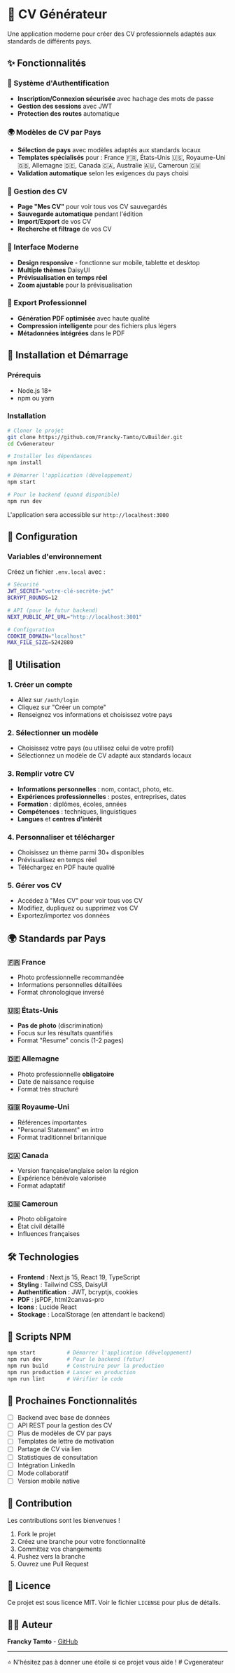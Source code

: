 # 🚀 CV Générateur

Une application moderne pour créer des CV professionnels adaptés aux standards de différents pays.

## ✨ Fonctionnalités

### 🔐 Système d'Authentification
- **Inscription/Connexion sécurisée** avec hachage des mots de passe
- **Gestion des sessions** avec JWT
- **Protection des routes** automatique

### 🌍 Modèles de CV par Pays
- **Sélection de pays** avec modèles adaptés aux standards locaux
- **Templates spécialisés** pour : France 🇫🇷, États-Unis 🇺🇸, Royaume-Uni 🇬🇧, Allemagne 🇩🇪, Canada 🇨🇦, Australie 🇦🇺, Cameroun 🇨🇲
- **Validation automatique** selon les exigences du pays choisi

### 📁 Gestion des CV
- **Page "Mes CV"** pour voir tous vos CV sauvegardés
- **Sauvegarde automatique** pendant l'édition
- **Import/Export** de vos CV
- **Recherche et filtrage** de vos CV

### 🎨 Interface Moderne
- **Design responsive** - fonctionne sur mobile, tablette et desktop
- **Multiple thèmes** DaisyUI
- **Prévisualisation en temps réel**
- **Zoom ajustable** pour la prévisualisation

### 📄 Export Professionnel
- **Génération PDF optimisée** avec haute qualité
- **Compression intelligente** pour des fichiers plus légers
- **Métadonnées intégrées** dans le PDF

## 🚀 Installation et Démarrage

### Prérequis
- Node.js 18+ 
- npm ou yarn

### Installation
```bash
# Cloner le projet
git clone https://github.com/Francky-Tamto/CvBuilder.git
cd CvGenerateur

# Installer les dépendances
npm install

# Démarrer l'application (développement)
npm start

# Pour le backend (quand disponible)
npm run dev
```

L'application sera accessible sur `http://localhost:3000`

## 🔧 Configuration

### Variables d'environnement
Créez un fichier `.env.local` avec :

```bash
# Sécurité
JWT_SECRET="votre-clé-secrète-jwt"
BCRYPT_ROUNDS=12

# API (pour le futur backend)
NEXT_PUBLIC_API_URL="http://localhost:3001"

# Configuration
COOKIE_DOMAIN="localhost"
MAX_FILE_SIZE=5242880
```

## 📱 Utilisation

### 1. Créer un compte
- Allez sur `/auth/login`
- Cliquez sur "Créer un compte"
- Renseignez vos informations et choisissez votre pays

### 2. Sélectionner un modèle
- Choisissez votre pays (ou utilisez celui de votre profil)
- Sélectionnez un modèle de CV adapté aux standards locaux

### 3. Remplir votre CV
- **Informations personnelles** : nom, contact, photo, etc.
- **Expériences professionnelles** : postes, entreprises, dates
- **Formation** : diplômes, écoles, années
- **Compétences** : techniques, linguistiques
- **Langues** et **centres d'intérêt**

### 4. Personnaliser et télécharger
- Choisissez un thème parmi 30+ disponibles
- Prévisualisez en temps réel
- Téléchargez en PDF haute qualité

### 5. Gérer vos CV
- Accédez à "Mes CV" pour voir tous vos CV
- Modifiez, dupliquez ou supprimez vos CV
- Exportez/importez vos données

## 🌍 Standards par Pays

### 🇫🇷 France
- Photo professionnelle recommandée
- Informations personnelles détaillées
- Format chronologique inversé

### 🇺🇸 États-Unis
- **Pas de photo** (discrimination)
- Focus sur les résultats quantifiés
- Format "Resume" concis (1-2 pages)

### 🇩🇪 Allemagne
- Photo professionnelle **obligatoire**
- Date de naissance requise
- Format très structuré

### 🇬🇧 Royaume-Uni
- Références importantes
- "Personal Statement" en intro
- Format traditionnel britannique

### 🇨🇦 Canada
- Version française/anglaise selon la région
- Expérience bénévole valorisée
- Format adaptatif

### 🇨🇲 Cameroun
- Photo obligatoire
- État civil détaillé
- Influences françaises

## 🛠️ Technologies

- **Frontend** : Next.js 15, React 19, TypeScript
- **Styling** : Tailwind CSS, DaisyUI
- **Authentification** : JWT, bcryptjs, cookies
- **PDF** : jsPDF, html2canvas-pro
- **Icons** : Lucide React
- **Stockage** : LocalStorage (en attendant le backend)

## 📝 Scripts NPM

```bash
npm start          # Démarrer l'application (développement)
npm run dev        # Pour le backend (futur)
npm run build      # Construire pour la production
npm run production # Lancer en production
npm run lint       # Vérifier le code
```

## 🔮 Prochaines Fonctionnalités

- [ ] Backend avec base de données
- [ ] API REST pour la gestion des CV
- [ ] Plus de modèles de CV par pays
- [ ] Templates de lettre de motivation
- [ ] Partage de CV via lien
- [ ] Statistiques de consultation
- [ ] Intégration LinkedIn
- [ ] Mode collaboratif
- [ ] Version mobile native

## 🤝 Contribution

Les contributions sont les bienvenues ! 

1. Fork le projet
2. Créez une branche pour votre fonctionnalité
3. Committez vos changements
4. Pushez vers la branche
5. Ouvrez une Pull Request

## 📄 Licence

Ce projet est sous licence MIT. Voir le fichier `LICENSE` pour plus de détails.

## 👨‍💻 Auteur

**Francky Tamto** - [GitHub](https://github.com/Francky-Tamto)

---

⭐ N'hésitez pas à donner une étoile si ce projet vous aide !
#   C v g e n e r a t e u r  
 